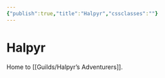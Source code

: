 ```yaml
---
{"publish":true,"title":"Halpyr","cssclasses":""}
---
```




# Halpyr

Home to [[Guilds/Halpyr’s Adventurers]].
